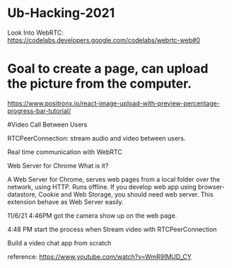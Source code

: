 # Ub-Hacking-2021

Look Into WebRTC:
https://codelabs.developers.google.com/codelabs/webrtc-web#0


# Goal to create a page, can upload the picture from the computer.

https://www.positronx.io/react-image-upload-with-preview-percentage-progress-bar-tutorial/

#Video Call Between Users

RTCPeerConnection: stream audio and video between users.



Real time communication with WebRTC

Web Server for Chrome What is it?

A Web Server for Chrome, serves web pages from a local folder over the network, using HTTP. Runs offline. If you develop web app using browser-datastore, Cookie and Web Storage, you should need web server. This extension behave as Web Server easily.


11/6/21 4:46PM got the camera show up on the web page.

4:48 PM start the process when Stream video with RTCPeerConnection


Build a video chat app from scratch

reference:
https://www.youtube.com/watch?v=WmR9IMUD_CY
